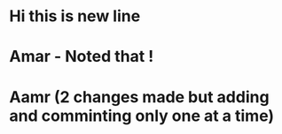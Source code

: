 # Hi this is new line
# Amar - Noted that !
# Aamr (2 changes made but adding and comminting only one at a time) 